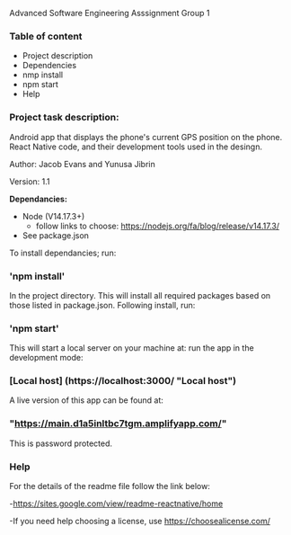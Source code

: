 Advanced Software Engineering Asssignment Group 1
### Table of content
   - Project description
   - Dependencies
   - nmp install
   - npm start
   - Help

###  Project task description:
Android app that displays the phone's current GPS position on the phone. React Native code, and their development tools used in the desingn.

Author: Jacob Evans and Yunusa Jibrin

Version: 1.1

**Dependancies:** 
- Node (V14.17.3+)
   - follow links to choose: https://nodejs.org/fa/blog/release/v14.17.3/
- See package.json


To install dependancies; run:

### 'npm install' 

In the project directory. This will install all required packages based on those listed in package.json.
Following install, run:

### 'npm start'

This will start a local server on your machine at:
run the app in the development mode:

### [Local host] (https://localhost:3000/ "Local host")


A live version of this app can be found at:

### "https://main.d1a5inltbc7tgm.amplifyapp.com/"

This is password protected.
### Help 
For the details of the readme file follow the link below:

-https://sites.google.com/view/readme-reactnative/home

-If you need help choosing a license, use https://choosealicense.com/                                                                                 

